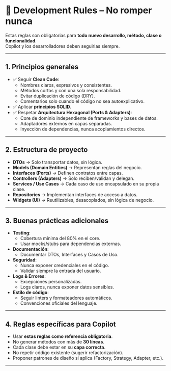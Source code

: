 # 📜 Development Rules – No romper nunca

Estas reglas son obligatorias para **todo nuevo desarrollo, método, clase o funcionalidad**.  
Copilot y los desarrolladores deben seguirlas siempre.  

---

## 1. Principios generales
- ✅ Seguir **Clean Code**:
  - Nombres claros, expresivos y consistentes.
  - Métodos cortos y con una sola responsabilidad.
  - Evitar duplicación de código (DRY).
  - Comentarios solo cuando el código no sea autoexplicativo.
- ✅ Aplicar **principios SOLID**.
- ✅ Respetar **Arquitectura Hexagonal (Ports & Adapters)**:
  - Core de dominio independiente de frameworks y bases de datos.
  - Adaptadores externos en capas separadas.
  - Inyección de dependencias, nunca acoplamientos directos.

---

## 2. Estructura de proyecto
- **DTOs** → Solo transportar datos, sin lógica.  
- **Models (Domain Entities)** → Representan reglas del negocio.  
- **Interfaces (Ports)** → Definen contratos entre capas.  
- **Controllers (Adapters)** → Solo reciben/validan y delegan.  
- **Services / Use Cases** → Cada caso de uso encapsulado en su propia clase.  
- **Repositories** → Implementan interfaces de acceso a datos.  
- **Widgets (UI)** → Reutilizables, desacoplados, sin lógica de negocio.  

---

## 3. Buenas prácticas adicionales
- **Testing**:
  - Cobertura mínima del 80% en el core.
  - Usar mocks/stubs para dependencias externas.
- **Documentación**:
  - Documentar DTOs, Interfaces y Casos de Uso.
- **Seguridad**:
  - Nunca exponer credenciales en el código.
  - Validar siempre la entrada del usuario.
- **Logs & Errores**:
  - Excepciones personalizadas.
  - Logs claros, nunca exponer datos sensibles.
- **Estilo de código**:
  - Seguir linters y formateadores automáticos.
  - Convenciones oficiales del lenguaje.

---

## 4. Reglas específicas para Copilot
- Usar **estas reglas como referencia obligatoria**.
- No generar métodos con más de **30 líneas**.
- Cada clase debe estar en su **capa correcta**.
- No repetir código existente (sugerir refactorización).
- Proponer patrones de diseño si aplica (Factory, Strategy, Adapter, etc.).

---
